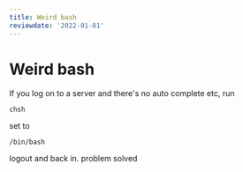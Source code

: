 ```yaml
---
title: Weird bash
reviewdate: '2022-01-01'
---
```


# Weird bash

If you log on to a server and there's no auto complete etc, run



```shell
chsh
```

set to

```shell
/bin/bash
```

logout and back in. problem solved